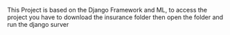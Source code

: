 This Project is based on the Django Framework and ML, to access the project you have to download the insurance folder then open the folder and run the django surver

